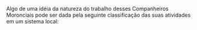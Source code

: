 ﻿Algo de uma idéia da natureza do trabalho desses Companheiros Moronciais pode ser dada pela seguinte classificação das suas atividades em um sistema local: